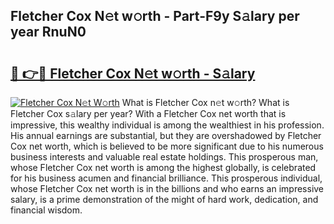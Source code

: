 ## Fletcher Cox N𝚎t w𝚘rth - Part-F9y S𝚊lary per year RnuN0

# <h2><a href="http://gc4kmjy.nevu.top/?p=Fletcher+Cox">🔗 👉🔴 Fletcher Cox N𝚎t w𝚘rth - S𝚊lary</a></h2>

[![Fletcher Cox N𝚎t W𝚘rth](https://i.imgur.com/Oavwk0R.jpeg)](http://gc4kmjy.nevu.top/?p=Fletcher+Cox)
What is Fletcher Cox n𝚎t w𝚘rth? What is Fletcher Cox s𝚊lary per year?
With a Fletcher Cox net worth that is impressive, this wealthy individual is among the wealthiest in his profession. His annual earnings are substantial, but they are overshadowed by Fletcher Cox net worth, which is believed to be more significant due to his numerous business interests and valuable real estate holdings. This prosperous man, whose Fletcher Cox net worth is among the highest globally, is celebrated for his business acumen and financial brilliance. This prosperous individual, whose Fletcher Cox net worth is in the billions and who earns an impressive salary, is a prime demonstration of the might of hard work, dedication, and financial wisdom.
